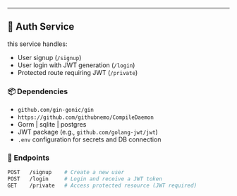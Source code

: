 ---

## 🔐 Auth Service

this service handles:

- User signup (`/signup`)
- User login with JWT generation (`/login`)
- Protected route requiring JWT (`/private`)

### 📦 Dependencies
- `github.com/gin-gonic/gin`
- `https://github.com/githubnemo/CompileDaemon`
- Gorm | sqlite | postgres
- JWT package (e.g., `github.com/golang-jwt/jwt`)
- `.env` configuration for secrets and DB connection

### 🔧 Endpoints

```bash
POST   /signup    # Create a new user
POST   /login     # Login and receive a JWT token
GET    /private   # Access protected resource (JWT required)
